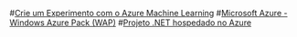 #[Crie um Experimento com o Azure Machine Learning](AzureML.md)
#[Microsoft Azure - Windows Azure Pack (WAP)](AzureWAP.md)
#[Projeto .NET hospedado no Azure](Projeto-NET-hospedado-no-Azure.md)
